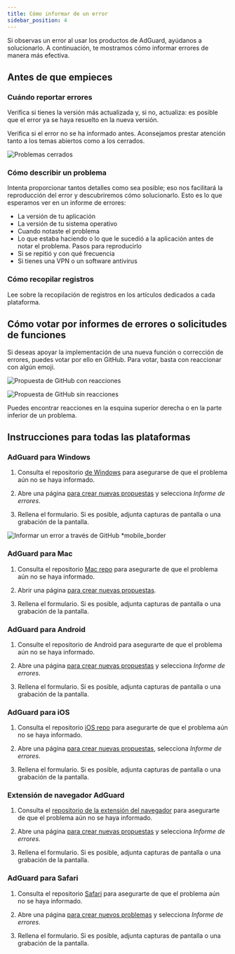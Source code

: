 ```yaml
---
title: Cómo informar de un error
sidebar_position: 4
---
```


Si observas un error al usar los productos de AdGuard, ayúdanos a solucionarlo. A continuación, te mostramos cómo informar errores de manera más efectiva.

## Antes de que empieces

### Cuándo reportar errores

Verifica si tienes la versión más actualizada y, si no, actualiza: es posible que el error ya se haya resuelto en la nueva versión.

Verifica si el error no se ha informado antes. Aconsejamos prestar atención tanto a los temas abiertos como a los cerrados.

![Problemas cerrados](https://cdn.adtidy.org/content/kb/ad_blocker/general/closed_issues.png)

### Cómo describir un problema

Intenta proporcionar tantos detalles como sea posible; eso nos facilitará la reproducción del error y descubriremos cómo solucionarlo. Esto es lo que esperamos ver en un informe de errores:

* La versión de tu aplicación
* La versión de tu sistema operativo
* Cuando notaste el problema
* Lo que estaba haciendo o lo que le sucedió a la aplicación antes de notar el problema. Pasos para reproducirlo
* Si se repitió y con qué frecuencia
* Si tienes una VPN o un software antivirus

### Cómo recopilar registros

Lee sobre la recopilación de registros en los artículos dedicados a cada plataforma.

## Cómo votar por informes de errores o solicitudes de funciones

Si deseas apoyar la implementación de una nueva función o corrección de errores, puedes votar por ello en GitHub. Para votar, basta con reaccionar con algún emoji.

![Propuesta de GitHub con reacciones](https://cdn.adtidy.org/content/kb/ad_blocker/general/github_reaction.png)

![Propuesta de GitHub sin reacciones](https://cdn.adtidy.org/content/kb/ad_blocker/general/github_reaction2.png)

Puedes encontrar reacciones en la esquina superior derecha o en la parte inferior de un problema.


## Instrucciones para todas las plataformas

### AdGuard para Windows

1. Consulta el repositorio [de Windows](https://github.com/AdguardTeam/AdGuardforWindows/issues) para asegurarse de que el problema aún no se haya informado.

2. Abre una página [para crear nuevas propuestas](https://github.com/AdguardTeam/AdguardForWindows/issues/new/choose) y selecciona *Informe de errores*.

3. Rellena el formulario. Si es posible, adjunta capturas de pantalla o una grabación de la pantalla.

![Informar un error a través de GitHub *mobile_border](https://cdn.adtidy.org/content/kb/ad_blocker/general/windows_gh.png)

### AdGuard para Mac

1. Consulta el repositorio [Mac repo](https://github.com/AdguardTeam/AdGuardforMac/issues) para asegurarte de que el problema aún no se haya informado.

2. Abrir una página [para crear nuevas propuestas](https://github.com/AdguardTeam/AdguardForMac/issues/new).

3. Rellena el formulario. Si es posible, adjunta capturas de pantalla o una grabación de la pantalla.

### AdGuard para Android

1. Consulte el repositorio de Android [](https://github.com/AdguardTeam/AdGuardforAndroid/issues) para asegurarte de que el problema aún no se haya informado.

2. Abre una página [para crear nuevas propuestas](https://github.com/AdguardTeam/AdguardForAndroid/issues/new/choose) y selecciona *Informe de errores*.

3. Rellena el formulario. Si es posible, adjunta capturas de pantalla o una grabación de la pantalla.

### AdGuard para iOS

1. Consulta el repositorio [iOS repo](https://github.com/AdguardTeam/AdGuardforiOS/issues) para asegurarte de que el problema aún no se haya informado.

2. Abre una página [para crear nuevas propuestas](https://github.com/AdguardTeam/AdguardForiOS/issues/new/choose), selecciona *Informe de errores*.

3. Rellena el formulario. Si es posible, adjunta capturas de pantalla o una grabación de la pantalla.

### Extensión de navegador AdGuard

1. Consulta el [repositorio de la extensión del navegador](https://github.com/AdguardTeam/AdguardBrowserExtension/issues/) para asegurarte de que el problema aún no se haya informado.

2. Abre una página [para crear nuevas propuestas](https://github.com/AdguardTeam/AdguardBrowserExtension/issues/new/choose) y selecciona *Informe de errores*.

3. Rellena el formulario. Si es posible, adjunta capturas de pantalla o una grabación de la pantalla.

### AdGuard para Safari

1. Consulta el repositorio [Safari](https://github.com/AdguardTeam/AdGuardForSafari/issues) para asegurarte de que el problema aún no se haya informado.

2. Abre una página [para crear nuevos problemas](https://github.com/AdguardTeam/AdGuardForSafari/issues/new/choose) y selecciona *Informe de errores*.

3. Rellena el formulario. Si es posible, adjunta capturas de pantalla o una grabación de la pantalla.
